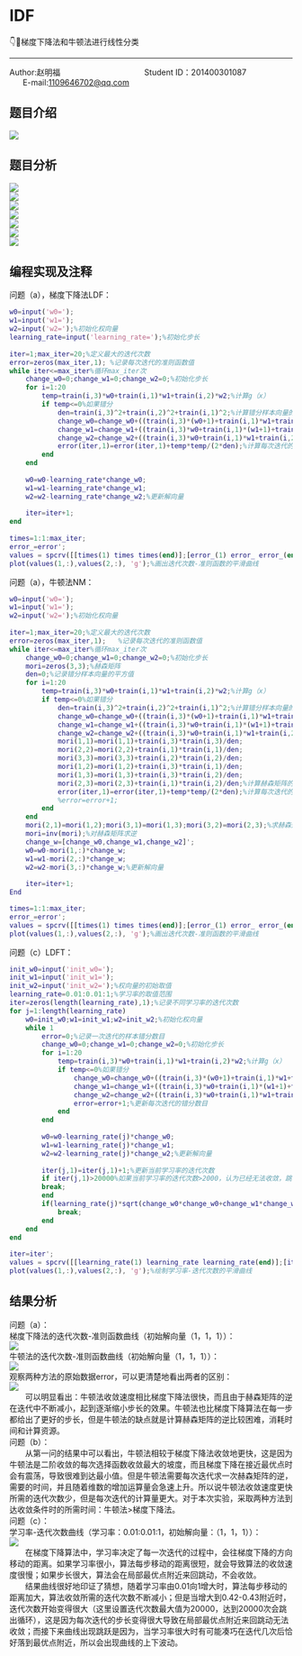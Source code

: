 # IDF
:point_down::fu:梯度下降法和牛顿法进行线性分类<br>
__________________________________________________________________________________________
Author:赵明福                                        Student ID：201400301087                            E-mail:1109646702@qq.com<br>
## 题目介绍
![](https://github.com/Chicharito999/ImageCache/raw/master/image/图片42.png)
## 题目分析
![](https://github.com/Chicharito999/ImageCache/raw/master/image/图片43.png)<br>
![](https://github.com/Chicharito999/ImageCache/raw/master/image/图片44.png)<br>
![](https://github.com/Chicharito999/ImageCache/raw/master/image/图片45.png)<br>
![](https://github.com/Chicharito999/ImageCache/raw/master/image/图片46.png)<br>
![](https://github.com/Chicharito999/ImageCache/raw/master/image/图片47.png)<br>
![](https://github.com/Chicharito999/ImageCache/raw/master/image/图片48.png)<br>
![](https://github.com/Chicharito999/ImageCache/raw/master/image/图片49.png)<br>
## 编程实现及注释
问题（a），梯度下降法LDF：<br>
```matlab
w0=input('w0=');
w1=input('w1=');
w2=input('w2=');%初始化权向量
learning_rate=input('learning_rate=');%初始化步长
 
iter=1;max_iter=20;%定义最大的迭代次数
error=zeros(max_iter,1); %记录每次迭代的准则函数值  
while iter<=max_iter%循环max_iter次
    change_w0=0;change_w1=0;change_w2=0;%初始化步长
    for i=1:20
        temp=train(i,3)*w0+train(i,1)*w1+train(i,2)*w2;%计算g（x）
        if temp<=0%如果错分
            den=train(i,3)^2+train(i,2)^2+train(i,1)^2;%计算错分样本向量的平方值v
            change_w0=change_w0+((train(i,3)*(w0+1)+train(i,1)*w1+train(i,2)*w2)^2-(train(i,3)*(w0-1)+train(i,1)*w1+train(i,2)*w2)^2)/(4*den);
            change_w1=change_w1+((train(i,3)*w0+train(i,1)*(w1+1)+train(i,2)*w2)^2-(train(i,3)*w0+train(i,1)*(w1-1)+train(i,2)*w2)^2)/(4*den);
            change_w2=change_w2+((train(i,3)*w0+train(i,1)*w1+train(i,2)*(w2+1))^2-(train(i,3)*w0+train(i,1)*w1+train(i,2)*(w2-1))^2)/(4*den);%计算步长
            error(iter,1)=error(iter,1)+temp*temp/(2*den);%计算每次迭代的准则函数值
        end
    end
     
    w0=w0-learning_rate*change_w0;
    w1=w1-learning_rate*change_w1;
    w2=w2-learning_rate*change_w2;%更新解向量
    
    iter=iter+1;
end
 
times=1:1:max_iter;
error_=error';
values = spcrv([[times(1) times times(end)];[error_(1) error_ error_(end)]],3);%平滑曲线
plot(values(1,:),values(2,:), 'g');%画出迭代次数-准则函数的平滑曲线
```
问题（a），牛顿法NM：<br>
```matlab
w0=input('w0=');
w1=input('w1=');
w2=input('w2=');%初始化权向量
 
iter=1;max_iter=20;%定义最大的迭代次数
error=zeros(max_iter,1);   %记录每次迭代的准则函数值
while iter<=max_iter%循环max_iter次
    change_w0=0;change_w1=0;change_w2=0;%初始化步长
    mori=zeros(3,3);%赫森矩阵
    den=0;%记录错分样本向量的平方值
    for i=1:20
        temp=train(i,3)*w0+train(i,1)*w1+train(i,2)*w2;%计算g（x）
        if temp<=0%如果错分
            den=train(i,3)^2+train(i,2)^2+train(i,1)^2;%计算错分样本向量的平方值
            change_w0=change_w0+((train(i,3)*(w0+1)+train(i,1)*w1+train(i,2)*w2)^2-(train(i,3)*(w0-1)+train(i,1)*w1+train(i,2)*w2)^2)/(4*den);
            change_w1=change_w1+((train(i,3)*w0+train(i,1)*(w1+1)+train(i,2)*w2)^2-(train(i,3)*w0+train(i,1)*(w1-1)+train(i,2)*w2)^2)/(4*den);
            change_w2=change_w2+((train(i,3)*w0+train(i,1)*w1+train(i,2)*(w2+1))^2-(train(i,3)*w0+train(i,1)*w1+train(i,2)*(w2-1))^2)/(4*den);%计算步长
            mori(1,1)=mori(1,1)+train(i,3)*train(i,3)/den;
            mori(2,2)=mori(2,2)+train(i,1)*train(i,1)/den;
            mori(3,3)=mori(3,3)+train(i,2)*train(i,2)/den;
            mori(1,2)=mori(1,2)+train(i,3)*train(i,1)/den;
            mori(1,3)=mori(1,3)+train(i,3)*train(i,2)/den;
            mori(2,3)=mori(2,3)+train(i,1)*train(i,2)/den;%计算赫森矩阵的上对角线元素值
            error(iter,1)=error(iter,1)+temp*temp/(2*den);%计算每次迭代的准则函数值
            %error=error+1;
        end
    end
    mori(2,1)=mori(1,2);mori(3,1)=mori(1,3);mori(3,2)=mori(2,3);%求赫森矩阵的其余元素
    mori=inv(mori);%对赫森矩阵求逆
    change_w=[change_w0,change_w1,change_w2]';
    w0=w0-mori(1,:)*change_w;
    w1=w1-mori(2,:)*change_w;
    w2=w2-mori(3,:)*change_w;%更新解向量
    
    iter=iter+1;
End

times=1:1:max_iter;
error_=error';
values = spcrv([[times(1) times times(end)];[error_(1) error_ error_(end)]],3);%平滑曲线
plot(values(1,:),values(2,:), 'g');%画出迭代次数-准则函数的平滑曲线
```
问题（c）LDFT：<br>
```matlab
init_w0=input('init_w0=');
init_w1=input('init_w1=');
init_w2=input('init_w2=');%权向量的初始取值
learning_rate=0.01:0.01:1;%学习率的取值范围
iter=zeros(length(learning_rate),1);%记录不同学习率的迭代次数
for j=1:length(learning_rate)
    w0=init_w0;w1=init_w1;w2=init_w2;%初始化权向量
    while 1
        error=0;%记录一次迭代的样本错分数目
        change_w0=0;change_w1=0;change_w2=0;%初始化步长
        for i=1:20
            temp=train(i,3)*w0+train(i,1)*w1+train(i,2)*w2;%计算g（x）
            if temp<=0%如果错分
                change_w0=change_w0+((train(i,3)*(w0+1)+train(i,1)*w1+train(i,2)*w2)^2-(train(i,3)*(w0-1)+train(i,1)*w1+train(i,2)*w2)^2)/(4*(train(i,3)^2+train(i,2)^2+train(i,1)^2));
                change_w1=change_w1+((train(i,3)*w0+train(i,1)*(w1+1)+train(i,2)*w2)^2-(train(i,3)*w0+train(i,1)*(w1-1)+train(i,2)*w2)^2)/(4*(train(i,3)^2+train(i,2)^2+train(i,1)^2));
                change_w2=change_w2+((train(i,3)*w0+train(i,1)*w1+train(i,2)*(w2+1))^2-(train(i,3)*w0+train(i,1)*w1+train(i,2)*(w2-1))^2)/(4*(train(i,3)^2+train(i,2)^2+train(i,1)^2));%计算步长
                error=error+1;%更新每次迭代的错分数目
            end
        end
        
        w0=w0-learning_rate(j)*change_w0;
        w1=w1-learning_rate(j)*change_w1;
        w2=w2-learning_rate(j)*change_w2;%更新解向量
        
        iter(j,1)=iter(j,1)+1;%更新当前学习率的迭代次数
        if iter(j,1)>20000%如果当前学习率的迭代次数>2000，认为已经无法收敛，跳出循环
        break;
        end
        if(learning_rate(j)*sqrt(change_w0*change_w0+change_w1*change_w1+change_w2*change_w2)<0.000000001&&error<=5)%迭代停止条件
            break;
        end
    end
end
 
iter=iter';
values = spcrv([[learning_rate(1) learning_rate learning_rate(end)];[iter(1) iter iter(end)]],3);%曲线平滑
plot(values(1,:),values(2,:), 'g');%绘制学习率-迭代次数的平滑曲线
```
## 结果分析
问题（a）：<br>
梯度下降法的迭代次数-准则函数曲线（初始解向量（1，1，1））：<br>
![](https://github.com/Chicharito999/ImageCache/raw/master/image/图片50.png)<br>
牛顿法的迭代次数-准则函数曲线（初始解向量（1，1，1））：<br>
![](https://github.com/Chicharito999/ImageCache/raw/master/image/图片51.png)<br>
观察两种方法的原始数据error，可以更清楚地看出两者的区别：<br>
![](https://github.com/Chicharito999/ImageCache/raw/master/image/图片52.png)<br>
　　可以明显看出：牛顿法收敛速度相比梯度下降法很快，而且由于赫森矩阵的逆在迭代中不断减小，起到逐渐缩小步长的效果。牛顿法也比梯度下降算法在每一步都给出了更好的步长，但是牛顿法的缺点就是计算赫森矩阵的逆比较困难，消耗时间和计算资源。<br>
问题（b）：<br>
　　从第一问的结果中可以看出，牛顿法相较于梯度下降法收敛地更快，这是因为牛顿法是二阶收敛的每次选择函数收敛最大的坡度，而且梯度下降在接近最优点时会有震荡，导致很难到达最小值。但是牛顿法需要每次迭代求一次赫森矩阵的逆，需要的时间，并且随着维数的增加运算量会急速上升。所以说牛顿法收敛速度更快所需的迭代次数少，但是每次迭代的计算量更大。对于本次实验，采取两种方法到达收敛条件时的所需时间：牛顿法>梯度下降法。<br>
问题（c）：<br>
学习率-迭代次数曲线（学习率：0.01:0.01:1，初始解向量：（1，1，1））：<br>
![](https://github.com/Chicharito999/ImageCache/raw/master/image/图片53.png)<br>
　　在梯度下降算法中，学习率决定了每一次迭代的过程中，会往梯度下降的方向移动的距离。如果学习率很小，算法每步移动的距离很短，就会导致算法的收敛速度很慢；如果步长很大，算法会在局部最优点附近来回跳动，不会收敛。<br>
　　结果曲线很好地印证了猜想，随着学习率由0.01向1增大时，算法每步移动的距离加大，算法收敛所需的迭代次数不断减小；但是当增大到0.42-0.43附近时，迭代次数开始变得很大（这里设置迭代次数最大值为20000，达到20000次会跳出循环），这是因为每次迭代的步长变得很大导致在局部最优点附近来回跳动无法收敛；而接下来曲线出现跳跃是因为，当学习率很大时有可能凑巧在迭代几次后恰好落到最优点附近，所以会出现曲线的上下波动。<br>

